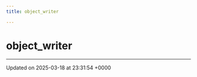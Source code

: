 ```yaml
---
title: object_writer

---
```


# object_writer





-------------------------------

Updated on 2025-03-18 at 23:31:54 +0000
